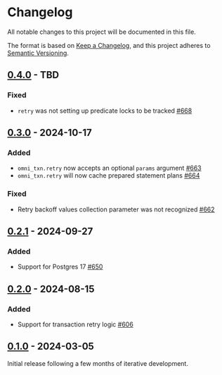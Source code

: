 # Changelog

All notable changes to this project will be documented in this file.

The format is based on [Keep a Changelog](https://keepachangelog.com/en/1.0.0/), and this project adheres
to [Semantic Versioning](https://semver.org/spec/v2.0.0.html).

## [0.4.0] - TBD

### Fixed

* `retry` was not setting up predicate locks to be tracked [#668](https://github.com/omnigres/omnigres/pull/668)

## [0.3.0] - 2024-10-17

### Added

* `omni_txn.retry` now accepts an optional `params` argument [#663](https://github.com/omnigres/omnigres/pull/663)
* `omni_txn.retry` will now cache prepared statement plans [#664](https://github.com/omnigres/omnigres/pull/664)

### Fixed

* Retry backoff values collection parameter was not recognized [#662](https://github.com/omnigres/omnigres/pull/662)

## [0.2.1] - 2024-09-27

### Added

* Support for Postgres 17 [#650](https://github.com/omnigres/omnigres/pull/650)

## [0.2.0] - 2024-08-15

### Added

* Support for transaction retry logic [#606](https://github.com/omnigres/omnigres/pull/606)

## [0.1.0] - 2024-03-05

Initial release following a few months of iterative development.

[Unreleased]: https://github.com/omnigres/omnigres/commits/next/omni_txn

[0.1.0]: [https://github.com/omnigres/omnigres/pull/511]

[0.2.0]: [https://github.com/omnigres/omnigres/pull/606]

[0.2.1]: [https://github.com/omnigres/omnigres/pull/650]

[0.3.0]: [https://github.com/omnigres/omnigres/pull/661]

[0.4.0]: [https://github.com/omnigres/omnigres/pull/665]
